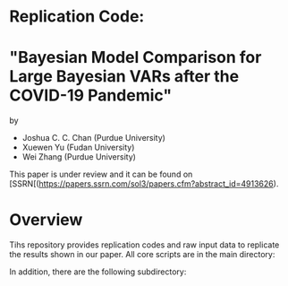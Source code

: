 # Replication Code:
# "Bayesian Model Comparison for Large Bayesian VARs after the COVID-19 Pandemic"
by
- Joshua C. C. Chan (Purdue University)
- Xuewen Yu (Fudan University)
- Wei Zhang (Purdue University)

This paper is under review and it can be found on [SSRN[(https://papers.ssrn.com/sol3/papers.cfm?abstract_id=4913626).

# Overview
Tihs repository provides replication codes and raw input data to replicate the results shown in our paper. All core scripts are in the main directory:


In addition, there are the following subdirectory:
